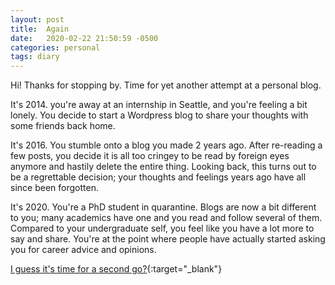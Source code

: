 ```yaml
---
layout: post
title:  Again
date:   2020-02-22 21:50:59 -0500
categories: personal
tags: diary
---
```


Hi! Thanks for stopping by. Time for yet another attempt at a personal blog.

It's 2014. you're away at an internship in Seattle, and you're feeling a bit lonely. You decide to start a Wordpress blog to share your thoughts with some friends back home. 

It's 2016. You stumble onto a blog you made 2 years ago. After re-reading a few posts, you decide it is all too cringey to be read by foreign eyes anymore and hastily delete the entire thing. Looking back, this turns out to be a regrettable decision; your thoughts and feelings years ago have all since been forgotten.

It's 2020. You're a PhD student in quarantine. Blogs are now a bit different to you; many academics have one and you read and follow several of them. Compared to your undergraduate self, you feel like you have a lot more to say and share. You're at the point where people have actually started asking you for career advice and opinions. 

[I guess it's time for a second go?](https://www.youtube.com/watch?v=aPLRkyGU3cM){:target="_blank"}
